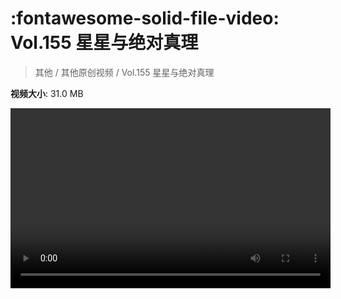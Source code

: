 # :fontawesome-solid-file-video: Vol.155 星星与绝对真理

> 其他 / 其他原创视频 / Vol.155 星星与绝对真理

**视频大小**: 31.0 MB

<video id="V-0e11b5d3b7f2e9b21f5c9284fc5481e1" width="512" height="288" preload="none" playsinline webkit-playsinline></video>